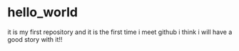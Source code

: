 # hello_world
it is my first repository
and it is the first time i meet github
i think i will have a good story with it!!
